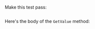 Make this test pass:

```csharp --source-file UnitTest1.cs --region test1 --session "Run my tests!"
```

Here's the body of the `GetValue` method:

```csharp --source-file ClassBeingTested.cs --region GetValue --session "Run my tests!"
```
